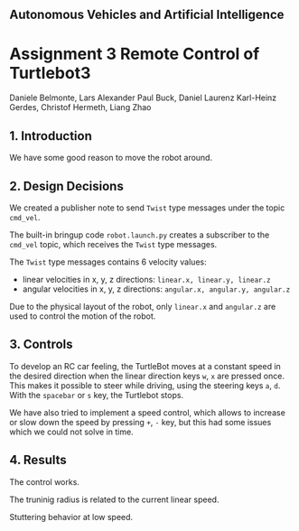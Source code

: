 ## Autonomous Vehicles and Artificial Intelligence
# Assignment 3 Remote Control of Turtlebot3
Daniele Belmonte, Lars Alexander Paul Buck, Daniel Laurenz
Karl-Heinz Gerdes, Christof Hermeth, Liang Zhao

## 1. Introduction
We have some good reason to move the robot around.

## 2. Design Decisions
We created a publisher note to send `Twist` type messages under the topic `cmd_vel`. 

The built-in bringup code `robot.launch.py` creates a subscriber to the `cmd_vel` topic, which receives the `Twist` type messages.

The `Twist` type messages contains 6 velocity values:
- linear velocities in x, y, z directions: `linear.x, linear.y, linear.z`
- angular velocities in x, y, z directions: `angular.x, angular.y, angular.z`

Due to the physical layout of the robot, only `linear.x` and `angular.z` are used to control the motion of the robot.

## 3. Controls
To develop an RC car feeling, the TurtleBot moves at a constant speed in the desired direction when the linear direction keys `w`, `x` are pressed once. This makes it possible to steer while driving, using the steering keys `a`, `d`. With the `spacebar` or `s`  key, the Turtlebot stops.

We have also tried to implement a speed control, which allows to increase or slow down the speed by pressing `+`, `-` key, but this had some issues which we could not solve in time.

## 4. Results
The control works.

The truninig radius is related to the current linear speed. 

Stuttering behavior at low speed.

